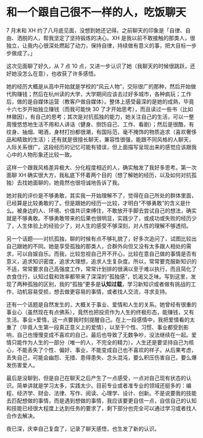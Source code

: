 # 和一个跟自己很不一样的人，吃饭聊天


7 月末和 XH 约了八月底见面，没想到她还记得。之前聊天的印象是「自律、自由、洒脱的人，帮我坚定了坚持锻炼的决心。XH 是我以前不敢接触的那类人，很独立，让我内心很深处燃起了动力，保持自律，持续做有意义的事，把大目标一步步做成了。」

这次见面聊了好久，从 7 点 10 点，又进一步认识了她（我聊天的时候很跳跃，还好她没怎么在意），也收获了许多感悟。

她的经历大概是从高中开始就是学校的“风云人物”，交际很广的那种，然后开始做代购赚钱；然后在杭州读的大学，大学期间应该去过好多城市，各种疯玩；工作后，做的是自媒体运营（教客户做自媒体）。整体上感受最深的是她的成熟，毕竟十六七岁开始独立赚钱（而我可能快 30 了才开始思考），而且读过一些书（比如林徽因），有自己的思考；其次是对抗孤独的能力，她关注自己的生活，可以一整周慢悠悠地生活不用和人讲话（健身、捯饬自己、工作、看剧）；然后是很酷，有纹身、抽烟、喝酒，身材打扮都很潮，有国际范，毫不掩饰的物质追求（喜欢奢侈品和精致的生活）；还有就是很擅长聊天，兼容性很强，能跟不同风格的人聊天，人际关系很广。这段经历的记忆可能有错误，但上面描写呈现出来的感觉应该跟我心中的人物形象还比较一致。

这样一个跟我风格差异极大、分化程度相近的人，确实触发了我好多思考。第一次面聊 XH 确实很大方，我私底下怀着两个目的（想了解她的经历，以及如何对抗孤独）去找她面聊的，她竟然也很坦诚地告诉了我。

她对我的评价是不够勇敢，其实我一开始理解不了，觉得在自己所处的群体里面，已经算是比较勇敢的了。但是跟她的经历一比较，才明白“不够勇敢”的含义是什么。被身边的人、环境、价值共识束缚住，不敢放开手脚去尝试自己的想法，确实就是不够勇敢。不够勇敢带来的后果也很明显，实践少了，或成功或失败的经历少了，人生体验上的经验少了，对人生的感受不够深刻，对人性的理解不够透彻。

另一个话题——对抗孤独，聊的时候有点不够礼貌了，好多次追问了，试图比较出自己跟她的不同。她是享受孤独的那类人，合群外向但又没有太多跟人相处的需求，可以自娱自乐。而我，比较忽视自己开不开心，比较在意自己做的事情是否有意义，追求知识密度，追求大理想，追求人生复杂度。所以，常常要克服新知识的不适，常常要求自己高强度工作，常常计划排的很满以至于难以执行，而且简化了衣食住行，认知过载和效率都带来了深深的“孤独感”，饥渴又乏味。写到这里，发现了两种孤独的区别，我的“孤独”更多是**认知过载**，学习新知识或者做有挑战的工作，动机容易受损，想去做更容易的事情，或者找人交流，寻求支持。

还有一个话题是自然发生的，大概关于事业、爱情和人生的关系。她曾经有很重的事业心（虽然现在有点佛系），竟然也把投资作为人生的终极形态，能赚钱，又有生活。事业>爱情，这一点要我时刻提醒自己。在上一段感情中，我把爱情看的太重了（毕竟人生第一段真正意义上的爱情），以至于个性、习惯、事业都受到影响，自己也慢慢变成不喜欢的自己，最后也导致了无数争吵，没法继续在一起。爱情只能作为人生的一部分（唯一的人，不完全的精力），人生还是要坚持自己为核心，不能丢失了个性、偏好、事业，不能变成自己也不喜欢的样子。从后果考虑，丢失自己，可能会幽怨、无措、患得患失、念头混沌，要么积压伤害自己，要么爆发伤害爱人。

最后是没聊到，但是自己在聊天之后产生了一点感受，一点对自己现有状态的认识。简单讲就是学习太多，实践太少。目前专业或者准专业的领域还挺多的：编程、经济学、财会、法律、写作、阅读、心理学、设计、创新。不是说要我的技能去匹配想做的事情，而是遇到想做的事情，我应该要更自信一点，自信自己的认知和技能已经很大程度上达到任务的要求了，剩下部分也完全可以通过学习或者找人合作去解决。

夜已深，庆幸自己复盘了，记录了聊天感悟，也生发了新的认识。

